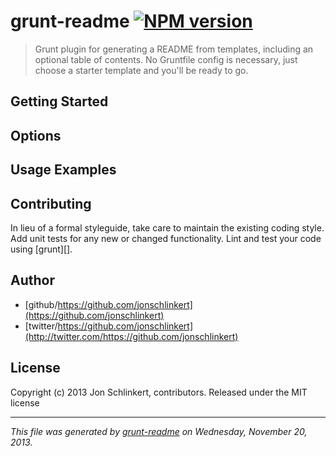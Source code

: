 # grunt-readme [![NPM version](https://badge.fury.io/js/grunt-readme.png)](http://badge.fury.io/js/grunt-readme) 

> Grunt plugin for generating a README from templates, including an optional table of contents. No Gruntfile config is necessary, just choose a starter template and you'll be ready to go.

## Getting Started


## Options


## Usage Examples


## Contributing
In lieu of a formal styleguide, take care to maintain the existing coding style. Add unit tests for any new or changed functionality. Lint and test your code using [grunt][].

## Author
+ [github/https://github.com/jonschlinkert](https://github.com/jonschlinkert)
+ [twitter/https://github.com/jonschlinkert](http://twitter.com/https://github.com/jonschlinkert)

## License
Copyright (c) 2013 Jon Schlinkert, contributors.
Released under the MIT license

***

_This file was generated by [grunt-readme](https://github.com/assemble/grunt-readme) on Wednesday, November 20, 2013._

